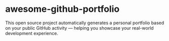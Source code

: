 # awesome-github-portfolio
This open source project automatically generates a personal portfolio based on your public GitHub activity — helping you showcase your real-world development experience.
